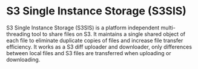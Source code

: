 # S3 Single Instance Storage (S3SIS)
S3 Single Instance Storage (S3SIS) is a platform independent multi-threading tool to share files on S3. It maintains a single shared object of each file to eliminate duplicate copies of files and increase file transfer efficiency. It works as a S3 diff uploader and downloader, only differences between local files and S3 files are transferred when uploading or downloading.